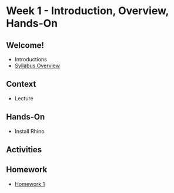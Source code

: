 # Week 1 - Introduction, Overview, Hands-On
## Welcome!
- Introductions
- [Syllabus Overview](/unl-digifab/)

## Context
- Lecture

## Hands-On
- Install Rhino
## Activities

## Homework
- [Homework 1](/unl-digifab/hw/hw1)
